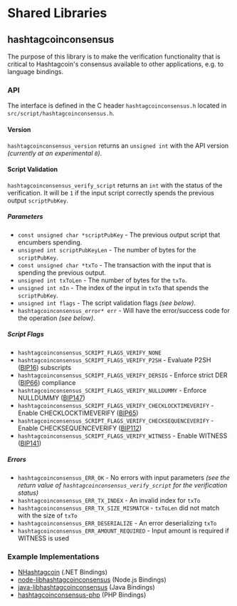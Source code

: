 Shared Libraries
================

## hashtagcoinconsensus

The purpose of this library is to make the verification functionality that is critical to Hashtagcoin's consensus available to other applications, e.g. to language bindings.

### API

The interface is defined in the C header `hashtagcoinconsensus.h` located in  `src/script/hashtagcoinconsensus.h`.

#### Version

`hashtagcoinconsensus_version` returns an `unsigned int` with the API version *(currently at an experimental `0`)*.

#### Script Validation

`hashtagcoinconsensus_verify_script` returns an `int` with the status of the verification. It will be `1` if the input script correctly spends the previous output `scriptPubKey`.

##### Parameters
- `const unsigned char *scriptPubKey` - The previous output script that encumbers spending.
- `unsigned int scriptPubKeyLen` - The number of bytes for the `scriptPubKey`.
- `const unsigned char *txTo` - The transaction with the input that is spending the previous output.
- `unsigned int txToLen` - The number of bytes for the `txTo`.
- `unsigned int nIn` - The index of the input in `txTo` that spends the `scriptPubKey`.
- `unsigned int flags` - The script validation flags *(see below)*.
- `hashtagcoinconsensus_error* err` - Will have the error/success code for the operation *(see below)*.

##### Script Flags
- `hashtagcoinconsensus_SCRIPT_FLAGS_VERIFY_NONE`
- `hashtagcoinconsensus_SCRIPT_FLAGS_VERIFY_P2SH` - Evaluate P2SH ([BIP16](https://github.com/hashtagcoin/bips/blob/master/bip-0016.mediawiki)) subscripts
- `hashtagcoinconsensus_SCRIPT_FLAGS_VERIFY_DERSIG` - Enforce strict DER ([BIP66](https://github.com/hashtagcoin/bips/blob/master/bip-0066.mediawiki)) compliance
- `hashtagcoinconsensus_SCRIPT_FLAGS_VERIFY_NULLDUMMY` - Enforce NULLDUMMY ([BIP147](https://github.com/hashtagcoin/bips/blob/master/bip-0147.mediawiki))
- `hashtagcoinconsensus_SCRIPT_FLAGS_VERIFY_CHECKLOCKTIMEVERIFY` - Enable CHECKLOCKTIMEVERIFY ([BIP65](https://github.com/hashtagcoin/bips/blob/master/bip-0065.mediawiki))
- `hashtagcoinconsensus_SCRIPT_FLAGS_VERIFY_CHECKSEQUENCEVERIFY` - Enable CHECKSEQUENCEVERIFY ([BIP112](https://github.com/hashtagcoin/bips/blob/master/bip-0112.mediawiki))
- `hashtagcoinconsensus_SCRIPT_FLAGS_VERIFY_WITNESS` - Enable WITNESS ([BIP141](https://github.com/hashtagcoin/bips/blob/master/bip-0141.mediawiki))

##### Errors
- `hashtagcoinconsensus_ERR_OK` - No errors with input parameters *(see the return value of `hashtagcoinconsensus_verify_script` for the verification status)*
- `hashtagcoinconsensus_ERR_TX_INDEX` - An invalid index for `txTo`
- `hashtagcoinconsensus_ERR_TX_SIZE_MISMATCH` - `txToLen` did not match with the size of `txTo`
- `hashtagcoinconsensus_ERR_DESERIALIZE` - An error deserializing `txTo`
- `hashtagcoinconsensus_ERR_AMOUNT_REQUIRED` - Input amount is required if WITNESS is used

### Example Implementations
- [NHashtagcoin](https://github.com/NicolasDorier/NHashtagcoin/blob/master/NHashtagcoin/Script.cs#L814) (.NET Bindings)
- [node-libhashtagcoinconsensus](https://github.com/bitpay/node-libhashtagcoinconsensus) (Node.js Bindings)
- [java-libhashtagcoinconsensus](https://github.com/dexX7/java-libhashtagcoinconsensus) (Java Bindings)
- [hashtagcoinconsensus-php](https://github.com/Bit-Wasp/hashtagcoinconsensus-php) (PHP Bindings)
